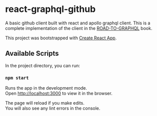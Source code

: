 # react-graphql-github

A basic github client built with react and apollo graphql client.
This is a complete implementation of the client in the [ROAD-TO-GRAPHQL](https://github.com/the-road-to-graphql) book.

This project was bootstrapped with [Create React App](https://github.com/facebook/create-react-app).

## Available Scripts

In the project directory, you can run:

### `npm start`

Runs the app in the development mode.<br>
Open [http://localhost:3000](http://localhost:3000) to view it in the browser.

The page will reload if you make edits.<br>
You will also see any lint errors in the console.
